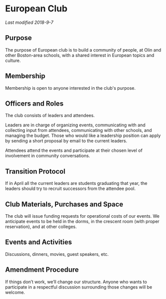 # European Club
_Last modified 2018-9-7_

## Purpose
The purpose of European club is to build a community of people, at Olin and other Boston-area schools, with a shared interest in European topics and culture. 

## Membership
Membership is open to anyone interested in the club's purpose.

## Officers and Roles
The club consists of leaders and attendees.

Leaders are in charge of organizing events, communicating with and collecting input from attendees, communicating with other schools, and managing the budget. Those who would like a leadership position can apply by sending a short proposal by email to the current leaders.

Attendees attend the events and participate at their chosen level of involvement in community conversations.

## Transition Protocol
If in April all the current leaders are students graduating that year, the leaders should try to recruit successors from the attendee pool.

## Club Materials, Purchases and Space
The club will issue funding requests for operational costs of our events. We anticipate events to be held in the dorms, in the crescent room (with proper reservation), and at other colleges.

## Events and Activities
Discussions, dinners, movies, guest speakers, etc.

## Amendment Procedure
If things don’t work, we’ll change our structure. Anyone who wants to participate in a respectful discussion surrounding those changes will be welcome.
